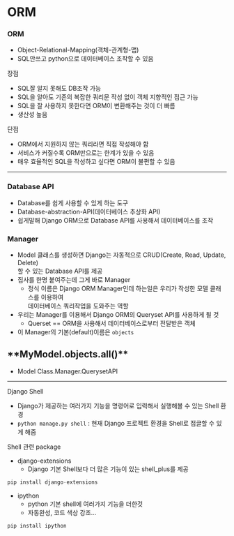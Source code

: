 # ORM

### ORM

* Object-Relational-Mapping(객체-관계형-맵)
* SQL안쓰고 python으로 데이터베이스 조작할 수 있음

장점

* SQL잘 알지 못해도 DB조작 가능
* SQL을 알아도 기존의 복잡한 쿼리문 작성 없이 객체 지향적인 접근 가능
* SQL을 잘 사용하지 못한다면 ORM이 변환해주는 것이 더 빠름
* 생산성 높음

단점

* ORM에서 지원하지 않는 쿼리라면 직접 작성해야 함
* 서비스가 커질수록 ORM만으로는 한계가 있을 수 있음
* 매우 효율적인 SQL을 작성하고 싶다면 ORM이 불편할 수 있음

***

### Database API

* Database를 쉽게 사용할 수 있게 하는  도구
* Database-abstraction-API(데이터베이스 추상화 API)
* 쉽게말해 Django ORM으로 Database API를 사용해서 데이터베이스를 조작

### Manager

* Model 클래스를 생성하면 Django는 자동적으로 CRUD(Create, Read, Update, Delete) \
  할 수 있는 Database API를 제공
* 집사를 한명 붙여주는데 그게 바로 Manager
  * 정식 이름은 Django ORM Manager인데 하는일은 우리가 작성한 모델 클래스를 이용하여\
    데이터베이스 쿼리작업을 도와주는 역할
* 우리는 Manager를 이용해서 Django ORM의 Queryset API를 사용하게 될 것
  * Querset == ORM을 사용해서 데이터베이스로부터 전달받은 객체
* 이 Manager의 기본(default)이름은 `objects`

## \*\*MyModel.objects.all()\*\*

* Model Class.Manager.QuerysetAPI

***

Django Shell

* Django가 제공하는 여러가지 기능을 명령어로 입력해서 실행해볼 수 있는 Shell 환경
* `python manage.py shell` : 현재 Django 프로젝트 환경을 Shell로 접글할 수 있게 해줌

Shell 관련 package

* django-extensions
  * Django 기본 Shell보다 더 많은 기능이 있는 shell\_plus를 제공

```python
pip install django-extensions
```



* ipython
  * python 기본 shell에 여러가지 기능을 더한것
  * 자동완성, 코드 색상 강조...

```python
pip install ipython
```



